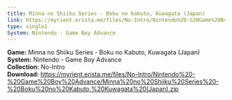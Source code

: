 ```yaml
---
title: Minna no Shiiku Series - Boku no Kabuto, Kuwagata (Japan)
link: https://myrient.erista.me/files/No-Intro/Nintendo%20-%20Game%20Boy%20Advance/Minna%20no%20Shiiku%20Series%20-%20Boku%20no%20Kabuto,%20Kuwagata%20(Japan).zip
type: single1
System: Nintendo - Game Boy Advance
---
```

<b>Game:</b> Minna no Shiiku Series - Boku no Kabuto, Kuwagata (Japan)<br>
<b>System:</b> Nintendo - Game Boy Advance<br>
<b>Collection:</b> No-Intro<br>
<b>Download:</b> https://myrient.erista.me/files/No-Intro/Nintendo%20-%20Game%20Boy%20Advance/Minna%20no%20Shiiku%20Series%20-%20Boku%20no%20Kabuto,%20Kuwagata%20(Japan).zip